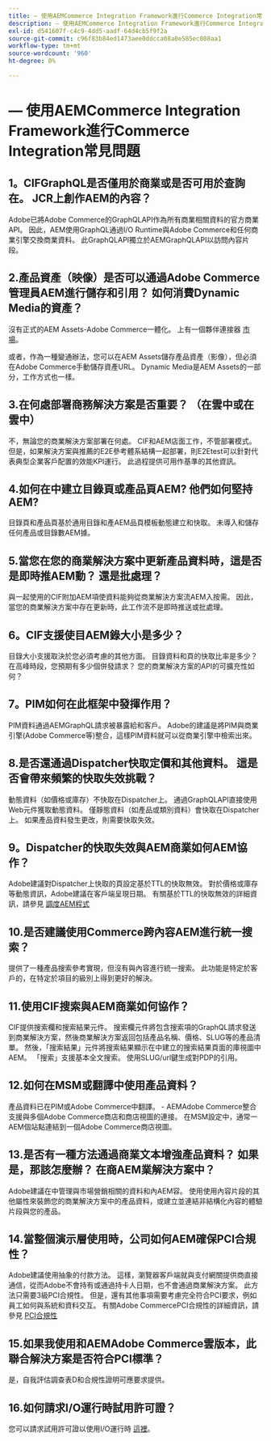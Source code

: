 ```yaml
---
title: — 使用AEMCommerce Integration Framework進行Commerce Integration常見問題
description: — 使用AEMCommerce Integration Framework進行Commerce Integration常見問題
exl-id: d541607f-c4c9-4dd5-aadf-64d4cb5f9f2a
source-git-commit: c96f83b84ed1473aee0ddcca08a0e585ec088aa1
workflow-type: tm+mt
source-wordcount: '960'
ht-degree: 0%

---
```


#  — 使用AEMCommerce Integration Framework進行Commerce Integration常見問題

## 1。CIFGraphQL是否僅用於商業或是否可用於查詢在。 JCR上創作AEM的內容？

Adobe已將Adobe Commerce的GraphQLAPI作為所有商業相關資料的官方商業API。 因此，AEM使用GraphQL通過I/O Runtime與Adobe Commerce和任何商業引擎交換商業資料。 此GraphQLAPI獨立於AEMGraphQLAPI以訪問內容片段。

## 2.產品資產（映像）是否可以通過Adobe Commerce管理員AEM進行儲存和引用？ 如何消費Dynamic Media的資產？

沒有正式的AEM Assets-Adobe Commerce一體化。 上有一個夥伴連接器 [市場](https://marketplace.magento.com/partner/bounteous_ecomm)。

或者，作為一種變通辦法，您可以在AEM Assets儲存產品資產（影像），但必須在Adobe Commerce手動儲存資產URL。 Dynamic Media是AEM Assets的一部分，工作方式也一樣。

## 3.在何處部署商務解決方案是否重要？ （在雲中或在雲中）

不，無論您的商業解決方案部署在何處。 CIF和AEM店面工作，不管部署模式。 但是，如果解決方案與推薦的E2E參考體系結構一起部署，則E2Etest可以針對代表典型企業客戶配置的效能KPI運行。 此過程提供可用作基準的其他資訊。

## 4.如何在中建立目錄頁或產品頁AEM? 他們如何堅持AEM?

目錄頁和產品頁基於通用目錄和產AEM品頁模板動態建立和快取。 未導入和儲存任何產品或目錄數AEM據。

## 5.當您在您的商業解決方案中更新產品資料時，這是否是即時推AEM動？ 還是批處理？

與一起使用的CIF附加AEM項使資料能夠從商業解決方案流AEM入按需。 因此，當您的商業解決方案中存在更新時，此工作流不是即時推送或批處理。

## 6。CIF支援使目AEM錄大小是多少？

目錄大小支援取決於您必須考慮的其他方面。 目錄資料和頁的快取比率是多少？ 在高峰時段，您預期有多少個併發請求？ 您的商業解決方案的API的可擴充性如何？

## 7。PIM如何在此框架中發揮作用？

PIM資料通過AEMGraphQL請求被暴露給和客戶。 Adobe的建議是將PIM與商業引擎(Adobe Commerce等)整合，這樣PIM資料就可以從商業引擎中檢索出來。

## 8.是否還通過Dispatcher快取定價和其他資料。 這是否會帶來頻繁的快取失效挑戰？

動態資料（如價格或庫存）不快取在Dispatcher上。 通過GraphQLAPI直接使用Web元件獲取動態資料。 僅靜態資料（如產品或類別資料）會快取在Dispatcher上。 如果產品資料發生更改，則需要快取失效。

## 9。Dispatcher的快取失效與AEM商業如何AEM協作？

Adobe建議對Dispatcher上快取的頁設定基於TTL的快取無效。 對於價格或庫存等動態資訊，Adobe建議在客戶端呈現日期。 有關基於TTL的快取無效的詳細資訊，請參見 [調度AEM程式](https://experienceleague.adobe.com/docs/experience-cloud-kcs/kbarticles/KA-17458.html?lang=en)

## 10.是否建議使用Commerce跨內容AEM進行統一搜索？

提供了一種產品搜索參考實現，但沒有與內容進行統一搜索。 此功能是特定於客戶的，在特定於項目的級別上得到更好的解決。

## 11.使用CIF搜索與AEM商業如何協作？

CIF提供搜索欄和搜索結果元件。 搜索欄元件將包含搜索項的GraphQL請求發送到商業解決方案，然後商業解決方案返回包括產品名稱、價格、SLUG等的產品清單。 然後，「搜索結果」元件將搜索結果顯示在中建立的搜索結果頁面的庫視圖中AEM。 「搜索」支援基本全文搜索。 使用SLUG/url鍵生成對PDP的引用。

## 12.如何在MSM或翻譯中使用產品資料？

產品資料已在PIM或Adobe Commerce中翻譯。 - AEMAdobe Commerce整合支援與多個Adobe Commerce商店和商店視圖的連接。 在MSM設定中，通常一AEM個站點連結到一個Adobe Commerce商店視圖。

## 13.是否有一種方法通過商業文本增強產品資料？ 如果是，那該怎麼辦？ 在商AEM業解決方案中？

Adobe建議在中管理與市場營銷相關的資料和內AEM容。 使用使用內容片段的其他屬性來裝飾您的商業解決方案中的產品資料，或建立並連結非結構化內容的體驗片段與您的產品。

## 14.當整個演示層使用時，公司如何AEM確保PCI合規性？

Adobe建議使用抽象的付款方法。 這樣，瀏覽器客戶端就與支付網關提供商直接通信，從而Adobe不會持有或通過持卡人日期，也不會通過商業解決方案。 此方法只需要3級PCI合規性。 但是，還有其他事項需要考慮完全符合PCI要求，例如員工如何與系統和資料交互。 有關Adobe CommercePCI合規性的詳細資訊，請參見 [PCI合規性](https://business.adobe.com/products/magento/pci-compliance.html)

## 15.如果我使用和AEMAdobe Commerce雲版本，此聯合解決方案是否符合PCI標準？

是，自我評估調查表D和合規性證明可應要求提供。

## 16.如何請求I/O運行時試用許可證？

您可以請求試用許可證以使用I/O運行時 [這裡](https://adobeio.typeform.com/to/obqgRm)。
